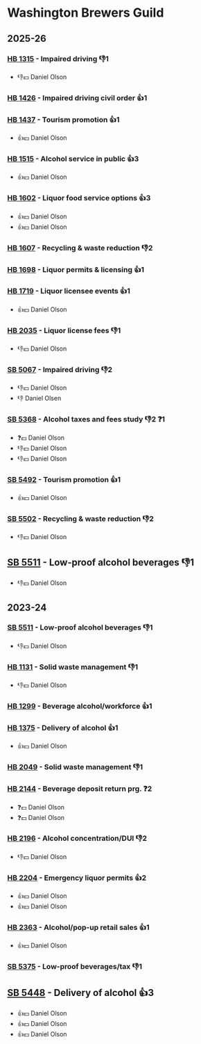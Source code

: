 # Washington Brewers Guild
## 2025-26

### [HB 1315](/bill/2025-26/hb/1315/) - Impaired driving  👎1 
* 👎💵 Daniel Olson

### [HB 1426](/bill/2025-26/hb/1426/) - Impaired driving civil order 👍1  

### [HB 1437](/bill/2025-26/hb/1437/) - Tourism promotion 👍1  
* 👍💵 Daniel Olson

### [HB 1515](/bill/2025-26/hb/1515/) - Alcohol service in public 👍3  
* 👍💵 Daniel Olson

### [HB 1602](/bill/2025-26/hb/1602/) - Liquor food service options 👍3  
* 👍💵 Daniel Olson
* 👍💵 Daniel Olson

### [HB 1607](/bill/2025-26/hb/1607/) - Recycling & waste reduction  👎2 

### [HB 1698](/bill/2025-26/hb/1698/) - Liquor permits & licensing 👍1  

### [HB 1719](/bill/2025-26/hb/1719/) - Liquor licensee events 👍1  
* 👍💵 Daniel Olson

### [HB 2035](/bill/2025-26/hb/2035/) - Liquor license fees  👎1 
* 👎💵 Daniel Olson

### [SB 5067](/bill/2025-26/sb/5067/) - Impaired driving  👎2 
* 👎💵 Daniel Olson
* 👎 Daniel Olsen

### [SB 5368](/bill/2025-26/sb/5368/) - Alcohol taxes and fees study  👎2 ❓1
* ❓💵 Daniel Olson
* 👎💵 Daniel Olson
* 👎💵 Daniel Olson

### [SB 5492](/bill/2025-26/sb/5492/) - Tourism promotion 👍1  
* 👍💵 Daniel Olson

### [SB 5502](/bill/2025-26/sb/5502/) - Recycling & waste reduction  👎2 
* 👎💵 Daniel Olson

## [SB 5511](/bill/2025-26/sb/5511/) - Low-proof alcohol beverages  👎1 
* 👎💵 Daniel Olson

## 2023-24

### [SB 5511](/bill/2023-24/sb/5511/) - Low-proof alcohol beverages  👎1 
* 👎💵 Daniel Olson

### [HB 1131](/bill/2023-24/hb/1131/) - Solid waste management  👎1 
* 👎💵 Daniel Olson

### [HB 1299](/bill/2023-24/hb/1299/) - Beverage alcohol/workforce 👍1  

### [HB 1375](/bill/2023-24/hb/1375/) - Delivery of alcohol 👍1  
* 👍💵 Daniel Olson

### [HB 2049](/bill/2023-24/hb/2049/) - Solid waste management  👎1 

### [HB 2144](/bill/2023-24/hb/2144/) - Beverage deposit return prg.   ❓2
* ❓💵 Daniel Olson
* ❓💵 Daniel Olson

### [HB 2196](/bill/2023-24/hb/2196/) - Alcohol concentration/DUI  👎2 
* 👎💵 Daniel Olson

### [HB 2204](/bill/2023-24/hb/2204/) - Emergency liquor permits 👍2  
* 👍💵 Daniel Olson
* 👍💵 Daniel Olson

### [HB 2363](/bill/2023-24/hb/2363/) - Alcohol/pop-up retail sales 👍1  
* 👍💵 Daniel Olson

### [SB 5375](/bill/2023-24/sb/5375/) - Low-proof beverages/tax  👎1 

## [SB 5448](/bill/2023-24/sb/5448/) - Delivery of alcohol 👍3  
* 👍💵 Daniel Olson
* 👍💵 Daniel Olson
* 👍💵 Daniel Olson
